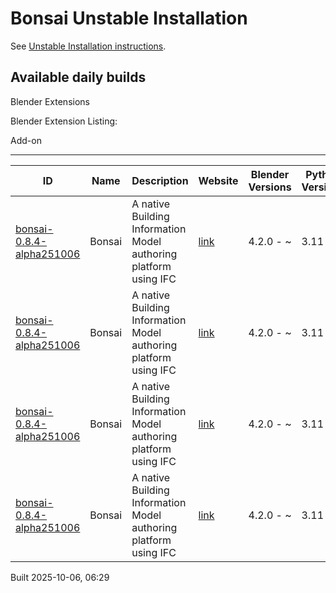 # Bonsai Unstable Installation

See [Unstable Installation instructions](https://docs.bonsaibim.org/guides/development/installation.html#unstable-installation).

## Available daily builds

Blender Extensions


Blender Extension Listing:

Add-on

---

| ID | Name | Description | Website | Blender Versions | Python Versions | Platforms | Size |
| --- | --- | --- | --- | --- | --- | --- | --- |
| [bonsai-0.8.4-alpha251006](https://github.com/IfcOpenShell/IfcOpenShell/releases/download/bonsai-0.8.4-alpha2510060623/bonsai_py311-0.8.4-alpha251006-macos-arm64.zip?repository=https://raw.githubusercontent.com/IfcOpenShell/bonsai_unstable_repo/main/index.json&blender_version_min=4.2.0&platforms=macos-arm64&python_versions=3.11) | Bonsai | A native Building Information Model authoring platform using IFC | [link](https://bonsaibim.org/) | 4.2.0 - ~ | 3.11 | macos-arm64 | 129.8MB |
| [bonsai-0.8.4-alpha251006](https://github.com/IfcOpenShell/IfcOpenShell/releases/download/bonsai-0.8.4-alpha2510060623/bonsai_py311-0.8.4-alpha251006-linux-x64.zip?repository=https://raw.githubusercontent.com/IfcOpenShell/bonsai_unstable_repo/main/index.json&blender_version_min=4.2.0&platforms=linux-x64&python_versions=3.11) | Bonsai | A native Building Information Model authoring platform using IFC | [link](https://bonsaibim.org/) | 4.2.0 - ~ | 3.11 | linux-x64 | 136.2MB |
| [bonsai-0.8.4-alpha251006](https://github.com/IfcOpenShell/IfcOpenShell/releases/download/bonsai-0.8.4-alpha2510060623/bonsai_py311-0.8.4-alpha251006-macos-x64.zip?repository=https://raw.githubusercontent.com/IfcOpenShell/bonsai_unstable_repo/main/index.json&blender_version_min=4.2.0&platforms=macos-x64&python_versions=3.11) | Bonsai | A native Building Information Model authoring platform using IFC | [link](https://bonsaibim.org/) | 4.2.0 - ~ | 3.11 | macos-x64 | 126.8MB |
| [bonsai-0.8.4-alpha251006](https://github.com/IfcOpenShell/IfcOpenShell/releases/download/bonsai-0.8.4-alpha2510060623/bonsai_py311-0.8.4-alpha251006-windows-x64.zip?repository=https://raw.githubusercontent.com/IfcOpenShell/bonsai_unstable_repo/main/index.json&blender_version_min=4.2.0&platforms=windows-x64&python_versions=3.11) | Bonsai | A native Building Information Model authoring platform using IFC | [link](https://bonsaibim.org/) | 4.2.0 - ~ | 3.11 | windows-x64 | 111.3MB |

Built 2025-10-06, 06:29